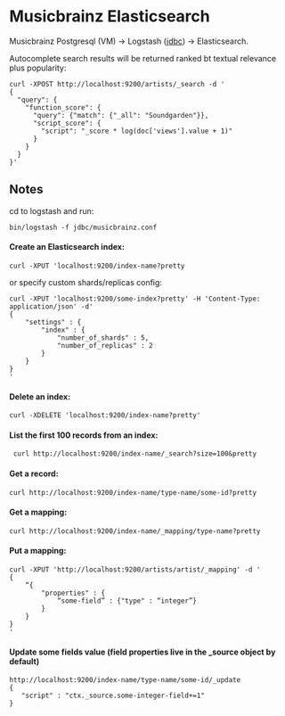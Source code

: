 # Musicbrainz Elasticsearch

Musicbrainz Postgresql (VM) -> Logstash ([jdbc](https://www.elastic.co/blog/logstash-jdbc-input-plugin)) -> Elasticsearch.

Autocomplete search results will be returned ranked bt textual relevance plus popularity:

```
curl -XPOST http://localhost:9200/artists/_search -d '
{
  "query": {
    "function_score": {
      "query": {"match": {"_all": "Soundgarden"}},
      "script_score": {
        "script": "_score * log(doc['views'].value + 1)"
      }
    }
  }
}'
```

## Notes

cd to logstash and run:

`bin/logstash -f jdbc/musicbrainz.conf`

#### Create an Elasticsearch index:

`curl -XPUT 'localhost:9200/index-name?pretty`

or specify custom shards/replicas config:

```
curl -XPUT 'localhost:9200/some-index?pretty' -H 'Content-Type: application/json' -d'
{
    "settings" : {
        "index" : {
            "number_of_shards" : 5,
            "number_of_replicas" : 2
        }
    }
}
'
```

#### Delete an index:
`curl -XDELETE 'localhost:9200/index-name?pretty'`

#### List the first 100 records from an index:
` curl http://localhost:9200/index-name/_search?size=100&pretty`

#### Get a record:
`curl http://localhost:9200/index-name/type-name/some-id?pretty`

#### Get a mapping:
`curl http://localhost:9200/index-name/_mapping/type-name?pretty`

#### Put a mapping:
```
curl -XPUT 'http://localhost:9200/artists/artist/_mapping' -d '
{
    “{
        "properties" : {
            “some-field” : {"type" : “integer”}
        }
    }
}
'
```

#### Update some fields value (field properties live in the _source object by default)
```
http://localhost:9200/index-name/type-name/some-id/_update
{
   "script" : "ctx._source.some-integer-field+=1"
}
```

